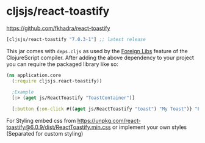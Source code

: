 # cljsjs/react-toastify

https://github.com/fkhadra/react-toastify


[](dependency)
```clojure
[cljsjs/react-toastify "7.0.3-1"] ;; latest release
```
[](/dependency)

This jar comes with `deps.cljs` as used by the [Foreign Libs][flibs] feature
of the ClojureScript compiler. After adding the above dependency to your project
you can require the packaged library like so:

```clojure
(ns application.core
  (:require cljsjs.react-toastify))
   
  ;Example 
  [:> (aget js/ReactToastify "ToastContainer")]  

  [:button {:on-click #((aget js/ReactToastify "toast") "My Toast")} "Example"] 
```

[flibs]: https://clojurescript.org/reference/packaging-foreign-deps

For Styling embed css from https://unpkg.com/react-toastify@6.0.9/dist/ReactToastify.min.css or implement your own styles (Separated for custom styling)
